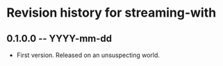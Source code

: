 # Revision history for streaming-with

## 0.1.0.0  -- YYYY-mm-dd

* First version. Released on an unsuspecting world.
